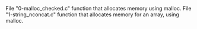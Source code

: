 File "0-malloc_checked.c" function that allocates memory using malloc.
File "1-string_nconcat.c" function that allocates memory for an array, using malloc.
